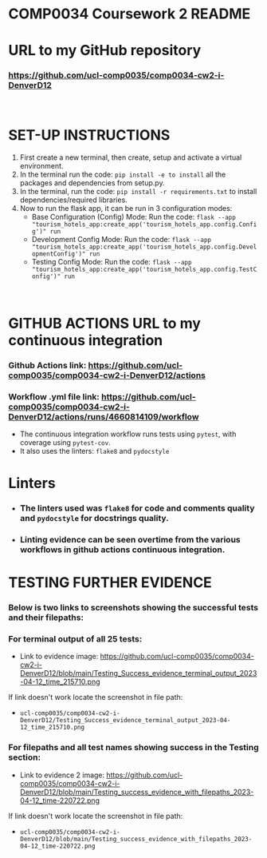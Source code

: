 # COMP0034 Coursework 2 README

# **URL to my GitHub repository**
### **https://github.com/ucl-comp0035/comp0034-cw2-i-DenverD12** 
<br/>

# **SET-UP INSTRUCTIONS**
1. First create a new terminal, then create, setup and activate a virtual environment.
2. In the terminal run the code: `pip install -e to install` all the packages and dependencies from setup.py. 
3. In the terminal, run the code: `pip install -r requirements.txt` to install dependencies/required libraries.
4. Now to run the flask app, it can be run in 3 configuration modes:  
   - Base Configuration (Config) Mode: Run the code: `flask --app "tourism_hotels_app:create_app('tourism_hotels_app.config.Config')" run`
   - Development Config Mode: Run the code: `flask --app "tourism_hotels_app:create_app('tourism_hotels_app.config.DevelopmentConfig')" run `
   - Testing Config Mode: Run the code: `flask --app "tourism_hotels_app:create_app('tourism_hotels_app.config.TestConfig')" run` 

<br/>

# **GITHUB ACTIONS URL to my continuous integration**
### Github Actions link: **https://github.com/ucl-comp0035/comp0034-cw2-i-DenverD12/actions**  
### Workflow .yml file link: **https://github.com/ucl-comp0035/comp0034-cw2-i-DenverD12/actions/runs/4660814109/workflow**
- The continuous integration workflow runs tests using `pytest`, with coverage using `pytest-cov`.  
- It also uses the linters: `flake8` and `pydocstyle`

# **Linters**
- ### The linters used was `flake8` for code and comments quality and `pydocstyle` for docstrings quality.  

- ### Linting evidence can be seen overtime from the various workflows in github actions continuous integration.  

# **TESTING FURTHER EVIDENCE**
### Below is two links to screenshots showing the successful tests and their filepaths:  

### For terminal output of all 25 tests:
- Link to evidence image: https://github.com/ucl-comp0035/comp0034-cw2-i-DenverD12/blob/main/Testing_Success_evidence_terminal_output_2023-04-12_time_215710.png  

If link doesn't work locate the screenshot in file path:
- `ucl-comp0035/comp0034-cw2-i-DenverD12/Testing_Success_evidence_terminal_output_2023-04-12_time_215710.png  ` 
### For filepaths and all test names showing success in the Testing section:  
- Link to evidence 2 image: https://github.com/ucl-comp0035/comp0034-cw2-i-DenverD12/blob/main/Testing_success_evidence_with_filepaths_2023-04-12_time-220722.png   

If link doesn't work locate the screenshot in file path:
- `ucl-comp0035/comp0034-cw2-i-DenverD12/blob/main/Testing_success_evidence_with_filepaths_2023-04-12_time-220722.png   `  

